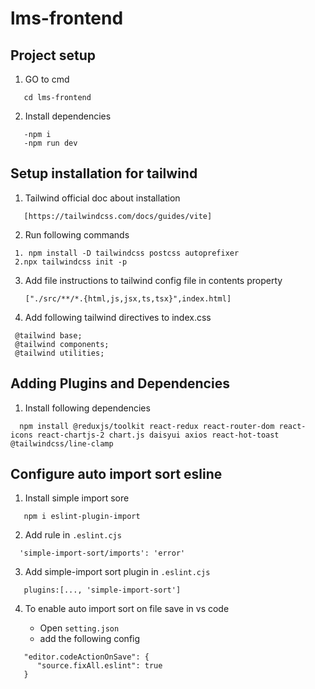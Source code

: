 # lms-frontend

## Project setup

1. GO to cmd 
```
   cd lms-frontend
```

2. Install dependencies
```
   -npm i
   -npm run dev

```

## Setup installation for tailwind

1. Tailwind official doc about installation
```
   [https://tailwindcss.com/docs/guides/vite]
```


2. Run following commands
  ```
   1. npm install -D tailwindcss postcss autoprefixer
   2.npx tailwindcss init -p
  ```
3. Add file instructions to tailwind config file in contents property
   ```
   ["./src/**/*.{html,js,jsx,ts,tsx}",index.html]
   ```

4. Add following tailwind directives to index.css
 ```
  @tailwind base;
  @tailwind components;
  @tailwind utilities;
```

## Adding Plugins and Dependencies

1. Install following dependencies
```
  npm install @reduxjs/toolkit react-redux react-router-dom react-icons react-chartjs-2 chart.js daisyui axios react-hot-toast @tailwindcss/line-clamp
```

## Configure auto import sort esline

1. Install simple import sore

```
   npm i eslint-plugin-import
```

2. Add rule in `.eslint.cjs`

```
  'simple-import-sort/imports': 'error'
```

3. Add simple-import sort plugin in `.eslint.cjs`

```
   plugins:[..., 'simple-import-sort']
```

4. To enable auto import sort on file save in vs code 

   - Open `setting.json`
   - add the following config
```
   "editor.codeActionOnSave": {
      "source.fixAll.eslint": true
   }
```
